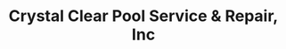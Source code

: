 ---
title: "Crystal Clear Pool Service & Repair, Inc"
url: /palm-coast/crystal-clear-pool-service-and-repair-inc/
shop: swimming pool
---